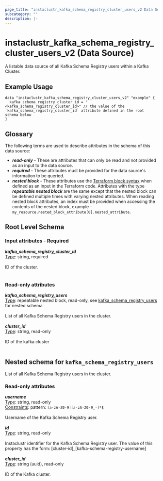 ```yaml
---
page_title: "instaclustr_kafka_schema_registry_cluster_users_v2 Data Source - terraform-provider-instaclustr"
subcategory: ""
description: |-
---
```


# instaclustr_kafka_schema_registry_cluster_users_v2 (Data Source)
A listable data source of all Kafka Schema Registry users within a Kafka Cluster.
## Example Usage
```
data "instaclustr_kafka_schema_registry_cluster_users_v2" "example" { 
  kafka_schema_registry_cluster_id = "<kafka_schema_registry_cluster_id>" // the value of the `kafka_schema_registry_cluster_id` attribute defined in the root schema below
}
```
## Glossary
The following terms are used to describe attributes in the schema of this data source:
- **_read-only_** - These are attributes that can only be read and not provided as an input to the data source.
- **_required_** - These attributes must be provided for the data source's information to be queried.
- **_nested block_** - These attributes use the [Terraform block syntax](https://www.terraform.io/language/attr-as-blocks) when defined as an input in the Terraform code. Attributes with the type **_repeatable nested block_** are the same except that the nested block can be defined multiple times with varying nested attributes. When reading nested block attributes, an index must be provided when accessing the contents of the nested block, example - `my_resource.nested_block_attribute[0].nested_attribute`.
## Root Level Schema
### Input attributes - Required
*___kafka_schema_registry_cluster_id___*<br>
<ins>Type</ins>: string, required<br>
<br>ID of the cluster.<br><br>
### Read-only attributes
*___kafka_schema_registry_users___*<br>
<ins>Type</ins>: repeatable nested block, read-only, see [kafka_schema_registry_users](#nested--kafka_schema_registry_users) for nested schema<br>
<br>List of all Kafka Schema Registry users in the cluster.<br><br>
*___cluster_id___*<br>
<ins>Type</ins>: string, read-only<br>
<br>ID of the kafka cluster<br><br>
<a id="nested--kafka_schema_registry_users"></a>
## Nested schema for `kafka_schema_registry_users`
List of all Kafka Schema Registry users in the cluster.<br>
### Read-only attributes
*___username___*<br>
<ins>Type</ins>: string, read-only<br>
<ins>Constraints</ins>: pattern: `[a-zA-Z0-9][a-zA-Z0-9_-]*$`<br><br>Username of the Kafka Schema Registry user.<br><br>
*___id___*<br>
<ins>Type</ins>: string, read-only<br>
<br>Instaclustr identifier for the Kafka Schema Registry user. The value of this property has the form: [cluster-id]_[kafka-schema-registry-username]<br><br>
*___cluster_id___*<br>
<ins>Type</ins>: string (uuid), read-only<br>
<br>ID of the Kafka cluster.<br><br>
